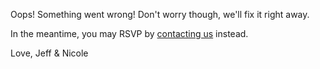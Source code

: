 Oops! Something went wrong! Don't worry though, we'll fix it right away.

In the meantime, you may RSVP by [contacting us](/contact) instead.

Love, Jeff & Nicole